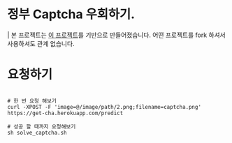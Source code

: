 # 정부 Captcha 우회하기.


| 본 프로젝트는 [이 프로젝트](https://github.com/ferriswym/solving_captchas_code_examples)를 기반으로 만들어졌습니다. 어떤 프로젝트를 fork 하셔서 사용하셔도 관계 없습니다.

# 요청하기

```

# 한 번 요청 해보기
curl -XPOST -F 'image=@/image/path/2.png;filename=captcha.png' https://get-cha.herokuapp.com/predict

# 성공 할 때까지 요청해보기
sh solve_captcha.sh

```

